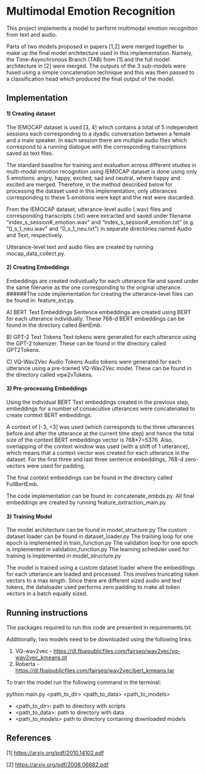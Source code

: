 # Multimodal Emotion Recognition

This project implements a model to perform multimodal emotion recognition from text and audio.

Parts of two models proposed in papers [1,2] were merged together to make up the final model architecture used in this implementation.
Namely, the Time-Asynchronous Branch (TAB) from [1] and the full model architecture in [2] were merged.
The outputs of the 3 sub-models were fused using a simple concatenation technique and this was then passed to a 
classification head which produced the final output of the model. 


## Implementation

#### 1) Creating dataset
The IEMOCAP dataset is used [3, 4] which contains a total of 5 independent sessions each corresponding to a dyadic conversation between a female and a male speaker. In each session there are multiple audio files which correspond to a running dialogue with the corresponding transcriptions saved as text files. 

The standard baseline for training and evaluation across different studies in multi-modal emotion recognition using IEMOCAP dataset is done using only 5 emotions: angry, happy, excited, sad and neutral, where happy and excited are merged. Therefore, in the method described below for processing the dataset used in this implementation, only utterances corresponding to these 5 emotions were kept and the rest were discarded.

From the IEMOCAP dataset, utterance-level audio (.wav) files and corresponding transcripts (.txt) were extracted and saved under filename “index_s_session#_emotion.wav” and “index_s_session#_emotion.txt” (e.g. “0_s_1_neu.wav” and “0_s_1_neu.txt”) in separate directories named Audio and Text, respectively.

Utterance-level text and audio files are created by running mocap_data_collect.py.

#### 2) Creating Embeddings
Embeddings are created individually for each utterance file and saved under the same filename as the one corresponding to the original utterance.
######The code implementation for creating the utterance-level files can be found in: feature_ext.py.

A) BERT Text Embeddings
Sentence embeddings are created using BERT for each utterance individually. These 768-d BERT embeddings can be found in the directory called BertEmb.

B) GPT-2 Text Tokens
Text tokens were generated for each utterance using the GPT-2 tokenizer. These can be found in the directory called GPT2Tokens.

C) VQ-Wav2Vec Audio Tokens
Audio tokens were generated for each utterance using a pre-trained VQ-Wav2Vec model. These can be found in the directory called vqw2vTokens.

#### 3) Pre-processing Embeddings
Using the individual BERT Text embeddings created in the previous step, embeddings for a number of consecutive utterances were concatenated to create context BERT embeddings.

A context of [-3, +3] was used (which corresponds to the three utterances before and after the utterance at the current time step) and hence the total size of the context BERT embeddings vector is 768*7=5376. Also, overlapping of the context window was used (with a shift of 1 utterance), which means that a context vector was created for each utterance in the dataset. For the first three and last three sentence embeddings, 768-d zero-vectors were used for padding.

The final context embeddings can be found in the directory called FullBertEmb.

The code implementation can be found in: concatenate_embds.py.
All final embeddings are created by running feature_extraction_main.py.

#### 3) Training Model
The model architecture can be found in model_structure.py
The custom dataset loader can be found in dataset_loader.py
The training loop for one epoch is implemented in train_function.py
The validation loop for one epoch is implemented in validation_function.py
The learning scheduler used for training is implemented in model_structure.py

The model is trained using a custom dataset loader where the embeddings for each utterance are loaded and processed. This involves truncating token vectors to a max length. Since there are different sized audio and text tokens, the dataloader used performs zero padding to make all token vectors in a batch equally sized.

## Running instructions

The packages required to run this code are presented in requirements.txt.

Additionally, two models need to be downloaded using the following links:

1. VQ-wav2vec - https://dl.fbaipublicfiles.com/fairseq/wav2vec/vq-wav2vec_kmeans.pt
2. Roberta - https://dl.fbaipublicfiles.com/fairseq/wav2vec/bert_kmeans.tar

To train the model run the following command in the terminal:

python main.py <path_to_dir> <path_to_data> <path_to_models>

- <path_to_dir>: path to directory with scripts
- <path_to_data>: path to directory with data
- <path_to_models> path to directory containing downloaded models

## References
[1] https://arxiv.org/pdf/2010.14102.pdf

[2] https://arxiv.org/pdf/2008.06682.pdf






